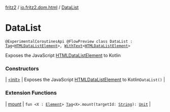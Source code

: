 [fritz2](../../index.md) / [io.fritz2.dom.html](../index.md) / [DataList](./index.md)

# DataList

`@ExperimentalCoroutinesApi @FlowPreview class DataList : `[`Tag`](../../io.fritz2.dom/-tag/index.md)`<`[`HTMLDataListElement`](https://kotlinlang.org/api/latest/jvm/stdlib/org.w3c.dom/-h-t-m-l-data-list-element/index.html)`>, `[`WithText`](../../io.fritz2.dom/-with-text/index.md)`<`[`HTMLDataListElement`](https://kotlinlang.org/api/latest/jvm/stdlib/org.w3c.dom/-h-t-m-l-data-list-element/index.html)`>`

Exposes the JavaScript [HTMLDataListElement](https://developer.mozilla.org/en/docs/Web/API/HTMLDataListElement) to Kotlin

### Constructors

| [&lt;init&gt;](-init-.md) | Exposes the JavaScript [HTMLDataListElement](https://developer.mozilla.org/en/docs/Web/API/HTMLDataListElement) to Kotlin`DataList()` |

### Extension Functions

| [mount](../../io.fritz2.dom/mount.md) | `fun <X : `[`Element`](https://kotlinlang.org/api/latest/jvm/stdlib/org.w3c.dom/-element/index.html)`> `[`Tag`](../../io.fritz2.dom/-tag/index.md)`<X>.mount(targetId: `[`String`](https://kotlinlang.org/api/latest/jvm/stdlib/kotlin/-string/index.html)`): `[`Unit`](https://kotlinlang.org/api/latest/jvm/stdlib/kotlin/-unit/index.html) |

